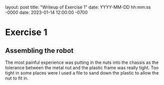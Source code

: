 layout: post
title: "Writeup of Exercise 1"
date: YYYY-MM-DD hh:mm:ss -0000
date: 2023-01-14 12:00:00 -0700

# Exercise 1

## Assembling the robot

The most painful experience was putting in the nuts into the chassis as the tolerance between the metal nut and the plastic frame was really tight.
Too tight in some places were I used a file to sand down the plastic to allow the nut to fit in.